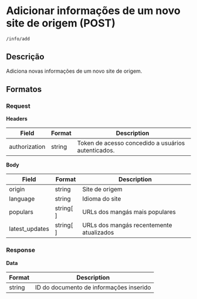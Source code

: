 # Adicionar informações de um novo site de origem (POST)

`/info/add`

## Descrição

Adiciona novas informações de um novo site de origem.

## Formatos

### Request

**Headers**

| Field         | Format | Description                                        |
| ------------- | ------ | -------------------------------------------------- |
| authorization | string | Token de acesso concedido a usuários autenticados. |

**Body**

| Field          | Format    | Description                              |
| -------------- | --------- | ---------------------------------------- |
| origin         | string    | Site de origem                           |
| language       | string    | Idioma do site                           |
| populars       | string[ ] | URLs dos mangás mais populares           |
| latest_updates | string[ ] | URLs dos mangás recentemente atualizados |

### Response

**Data**

| Format | Description                             |
| ------ | --------------------------------------- |
| string | ID do documento de informações inserido |
